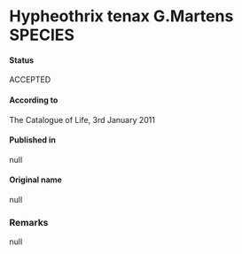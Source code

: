 # Hypheothrix tenax G.Martens SPECIES

#### Status
ACCEPTED

#### According to
The Catalogue of Life, 3rd January 2011

#### Published in
null

#### Original name
null

### Remarks
null